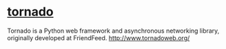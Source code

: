 # [tornado](https://github.com/tornadoweb/tornado)

Tornado is a Python web framework and asynchronous networking library, originally developed at FriendFeed. http://www.tornadoweb.org/
